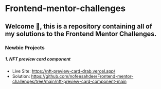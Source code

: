 # Frontend-mentor-challenges

## Welcome 👋, this is a repository containing all of my solutions to the Frontend Mentor Challenges.

### Newbie Projects

##### 1. NFT preview card component

* Live Site: https://nft-preview-card-drab.vercel.app/
* Solution: https://github.com/nofeesahdee/Frontend-mentor-challenges/tree/main/nft-preview-card-component-main

